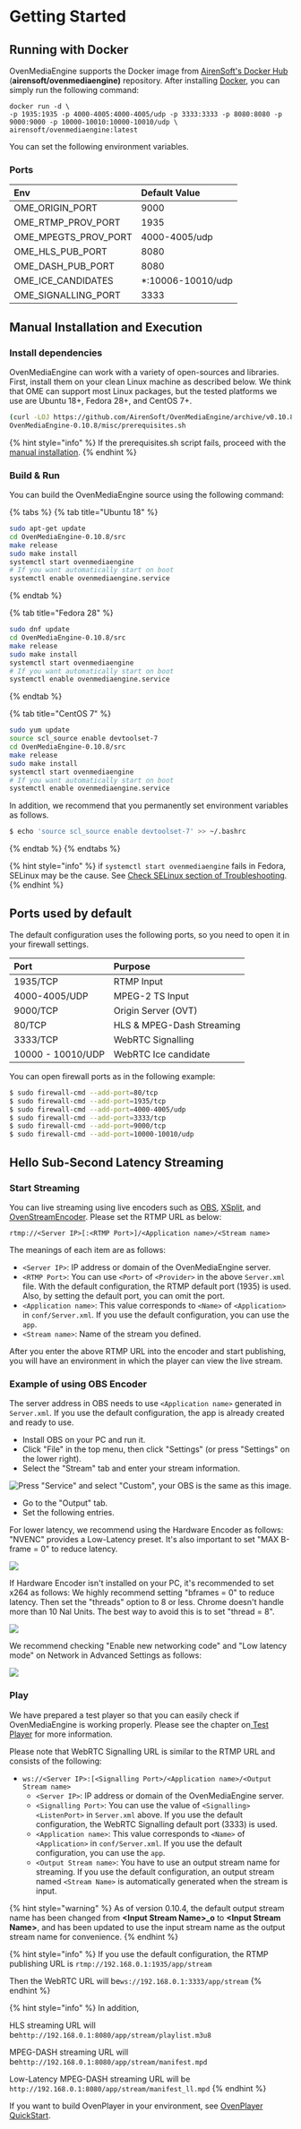 # Getting Started

## Running with Docker

OvenMediaEngine supports the Docker image from [AirenSoft's Docker Hub](https://hub.docker.com/r/airensoft/ovenmediaengine) \(**airensoft/ovenmediaengine\)** repository. After installing [Docker](https://www.docker.com/), you can simply run the following command:

```text
docker run -d \
-p 1935:1935 -p 4000-4005:4000-4005/udp -p 3333:3333 -p 8080:8080 -p 9000:9000 -p 10000-10010:10000-10010/udp \
airensoft/ovenmediaengine:latest
```

You can set the following environment variables.

### Ports

| Env | Default Value |
| :--- | :--- |
| OME\_ORIGIN\_PORT | 9000 |
| OME\_RTMP\_PROV\_PORT | 1935 |
| OME\_MPEGTS\_PROV\_PORT | 4000-4005/udp |
| OME\_HLS\_PUB\_PORT | 8080 |
| OME\_DASH\_PUB\_PORT | 8080 |
| OME\_ICE\_CANDIDATES | \*:10006-10010/udp |
| OME\_SIGNALLING\_PORT | 3333 |

## Manual Installation and Execution

### Install dependencies

OvenMediaEngine can work with a variety of open-sources and libraries. First, install them on your clean Linux machine as described below. We think that OME can support most Linux packages, but the tested platforms we use are Ubuntu 18+, Fedora 28+, and CentOS 7+.

```bash
(curl -LOJ https://github.com/AirenSoft/OvenMediaEngine/archive/v0.10.8.tar.gz && tar xvfz OvenMediaEngine-0.10.8.tar.gz)
OvenMediaEngine-0.10.8/misc/prerequisites.sh
```

{% hint style="info" %}
If the prerequisites.sh script fails, proceed with the [manual installation](troubleshooting.md#prerequisites-sh-script-failed).
{% endhint %}

### **Build & Run**

You can build the OvenMediaEngine source using the following command:

{% tabs %}
{% tab title="Ubuntu 18" %}
```bash
sudo apt-get update
cd OvenMediaEngine-0.10.8/src
make release
sudo make install
systemctl start ovenmediaengine
# If you want automatically start on boot
systemctl enable ovenmediaengine.service 
```
{% endtab %}

{% tab title="Fedora 28" %}
```bash
sudo dnf update
cd OvenMediaEngine-0.10.8/src
make release
sudo make install
systemctl start ovenmediaengine
# If you want automatically start on boot
systemctl enable ovenmediaengine.service
```
{% endtab %}

{% tab title="CentOS 7" %}
```bash
sudo yum update
source scl_source enable devtoolset-7
cd OvenMediaEngine-0.10.8/src
make release
sudo make install
systemctl start ovenmediaengine
# If you want automatically start on boot
systemctl enable ovenmediaengine.service
```

In addition, we recommend that you permanently set environment variables as follows.

```bash
$ echo 'source scl_source enable devtoolset-7' >> ~/.bashrc 
```
{% endtab %}
{% endtabs %}

{% hint style="info" %}
if `systemctl start ovenmediaengine` fails in Fedora, SELinux may be the cause. See [Check SELinux section of Troubleshooting](troubleshooting.md#check-selinux).
{% endhint %}

## Ports used by default

The default configuration uses the following ports, so you need to open it in your firewall settings. 

| Port | Purpose |
| :--- | :--- |
| 1935/TCP | RTMP Input |
| 4000-4005/UDP | MPEG-2 TS Input |
| 9000/TCP | Origin Server \(OVT\) |
| 80/TCP | HLS & MPEG-Dash Streaming |
| 3333/TCP | WebRTC Signalling |
| 10000 - 10010/UDP | WebRTC Ice candidate |

You can open firewall ports as in the following example:

```bash
$ sudo firewall-cmd --add-port=80/tcp
$ sudo firewall-cmd --add-port=1935/tcp
$ sudo firewall-cmd --add-port=4000-4005/udp
$ sudo firewall-cmd --add-port=3333/tcp
$ sudo firewall-cmd --add-port=9000/tcp
$ sudo firewall-cmd --add-port=10000-10010/udp
```

## Hello Sub-Second Latency Streaming

### Start Streaming

You can live streaming using live encoders such as [OBS](https://obsproject.com/), [XSplit](https://www.xsplit.com), and [OvenStreamEncoder](https://play.google.com/store/apps/details?id=com.airensoft.ovenstreamencoder.camera). Please set the RTMP URL as below:

`rtmp://<Server IP>[:<RTMP Port>]/<Application name>/<Stream name>`

The meanings of each item are as follows:

* `<Server IP>`: IP address or domain of the OvenMediaEngine server.
* `<RTMP Port>`: You can use `<Port>` of `<Provider>` in the above `Server.xml` file. With the default configuration, the RTMP default port \(1935\) is used. Also, by setting the default port, you can omit the port.
* `<Application name>`: This value corresponds to `<Name>` of `<Application>` in `conf/Server.xml`. If you use the default configuration, you can use the `app`.
* `<Stream name>`:  Name of the stream you defined.

After you enter the above RTMP URL into the encoder and start publishing, you will have an environment in which the player can view the live stream.

### **Example of using OBS Encoder**

The server address in OBS needs to use `<Application name>` generated in `Server.xml`. If you use the default configuration, the app is already created and ready to use.

* Install OBS on your PC and run it.
* Click "File" in the top menu, then click "Settings" \(or press "Settings" on the lower right\).
* Select the "Stream" tab and enter your stream information.

![Press &quot;Service&quot; and select &quot;Custom&quot;, your OBS is the same as this image.](.gitbook/assets/image%20%288%29%20%281%29.png)

* Go to the "Output" tab.
* Set the following entries.

For lower latency, we recommend using the Hardware Encoder as follows: "NVENC" provides a Low-Latency preset. It's also important to set "MAX B-frame = 0" to reduce latency.

![](.gitbook/assets/image%20%2820%29.png)

If Hardware Encoder isn't installed on your PC, it's recommended to set x264 as follows: We highly recommend setting "bframes = 0" to reduce latency. Then set the "threads" option to 8 or less. Chrome doesn't handle more than 10 Nal Units. The best way to avoid this is to set "thread = 8".

![](.gitbook/assets/image%20%2827%29.png)

We recommend checking "Enable new networking code" and "Low latency mode" on Network in Advanced Settings as follows:

![](.gitbook/assets/image%20%2824%29.png)

### Play

We have prepared a test player so that you can easily check if OvenMediaEngine is working properly. Please see the chapter on[ Test Player](test-player.md) for more information.

Please note that WebRTC Signalling URL is similar to the RTMP URL and consists of the following:

* `ws://<Server IP>:[<Signalling Port>/<Application name>/<Output Stream name>`
  * `<Server IP>`: IP address or domain of the OvenMediaEngine server.
  * `<Signalling Port>`: You can use the value of `<Signalling><ListenPort>` in `Server.xml` above. If you use the default configuration, the WebRTC Signalling default port \(3333\) is used. 
  * `<Application name>`: This value corresponds to `<Name>` of `<Application>` in `conf/Server.xml`. If you use the default configuration, you can use the `app`.
  * `<Output Stream name>`: You have to use an output stream name for streaming. If you use the default configuration, an output stream named `<Stream Name>`  is automatically generated when the stream is input.

{% hint style="warning" %}
As of version 0.10.4, the default output stream name has been changed from **&lt;Input Stream Name&gt;\_o** to **&lt;Input Stream Name&gt;**, and has been updated to use the input stream name as the output stream name for convenience.
{% endhint %}

{% hint style="info" %}
 If you use the default configuration, the RTMP publishing URL is `rtmp://192.168.0.1:1935/app/stream`

Then the WebRTC URL will be`ws://192.168.0.1:3333/app/stream`
{% endhint %}

{% hint style="info" %}
In addition, 

HLS streaming URL will be`http://192.168.0.1:8080/app/stream/playlist.m3u8`

MPEG-DASH streaming URL will be`http://192.168.0.1:8080/app/stream/manifest.mpd`

Low-Latency MPEG-DASH streaming URL will be `http://192.168.0.1:8080/app/stream/manifest_ll.mpd`
{% endhint %}

If you want to build OvenPlayer in your environment, see [OvenPlayer QuickStart](https://github.com/AirenSoft/OvenPlayer#quick-start).

